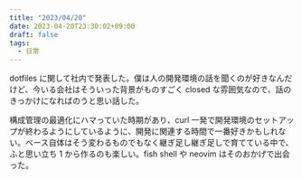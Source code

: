 ```yaml
---
title: "2023/04/20"
date: 2023-04-20T23:30:02+09:00
draft: false
tags:
  - 日常
---
```


dotfiles に関して社内で発表した。僕は人の開発環境の話を聞くのが好きなんだけど、今いる会社はそういった背景がものすごく closed な雰囲気なので、話のきっかけになればのうと思い話した。

構成管理の最適化にハマっていた時期があり、curl 一発で開発環境のセットアップが終わるようにしているように、開発に関連する時間で一番好きかもしれない。ベース自体はそう変わるものでもなく継ぎ足し継ぎ足しで育てている中で、ふと思い立ち 1 から作るのも楽しい。fish shell や neovim はそのおかげで出会った。
